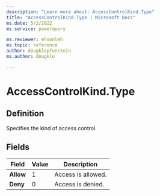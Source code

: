 ```yaml
---
description: "Learn more about: AccessControlKind.Type"
title: "AccessControlKind.Type | Microsoft Docs"
ms.date: 5/2/2022
ms.service: powerquery

ms.reviewer: ehvonleh
ms.topic: reference
author: dougklopfenstein
ms.author: dougklo

---
```

# AccessControlKind.Type

## Definition

Specifies the kind of access control.

## Fields

|Field|Value|Description|  
|------------|---|---------------|  
|**Allow**|1|Access is allowed.|
|**Deny**|0|Access is denied.|
